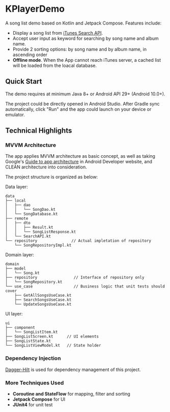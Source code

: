 # KPlayerDemo

A song list demo based on Kotlin and Jetpack Compose. Features include:
- Display a song list from [iTunes Search API](https://itunes.apple.com/search?term=Talyor+Swift&limit=200&media=music).
- Accept user input as keyword for searching by song name and album name.
- Provide 2 sorting options: by song name and by album name, in ascending order
- **Offline mode**. When the App cannot reach iTunes server, a cached list will be loaded from the loacal database.

## Quick Start
The demo requires at minimum Java 8+ or Android API 29+ (Android 10.0+).

The project could be directly opened in Android Studio. After Gradle sync automatically, click "Run" and the app could launch on your device or emulator.

## Technical Highlights
### MVVM Architecture
The app applies MVVM architecture as basic concept, as well as taking Google's [Guide to app architecture](https://developer.android.com/topic/architecture) in Android Developer website, and CLEAN architecture into consideration.

The project structure is organized as below:

Data layer:
```
data
├── local
│   ├── dao
│   │   └── SongDao.kt
│   └── SongDatabase.kt
├── remote
│   ├── dto
│   │   ├── Result.kt
│   │   └── SongListResponse.kt
│   └── SearchAPI.kt
└── repository               // Actual impletation of repository
    └── SongRepositoryImpl.kt
```
Domain layer:
```
domain
├── model
│   └── Song.kt
├── repository                // Interface of repository only
│   └── SongRepository.kt
└── use_case                  // Business logic that unit tests should cover
    ├── GetAllSongsUseCase.kt
    ├── SearchSongsUseCase.kt
    └── UpdateSongsUseCase.kt
```
UI layer:
```
ui
├── component
│   └── SongListItem.kt
├── SongListScreen.kt      // UI elements
├── SongListState.kt
└── SongListViewModel.kt   // State holder
```
### Dependency Injection
[Dagger-Hilt](https://developer.android.com/training/dependency-injection/hilt-android) is used for dependency management of this project.
### More Techniques Used
- **Coroutine and StateFlow** for mapping, filter and sorting
- **Jetpack Compose** for UI
- **JUnit4** for unit test
